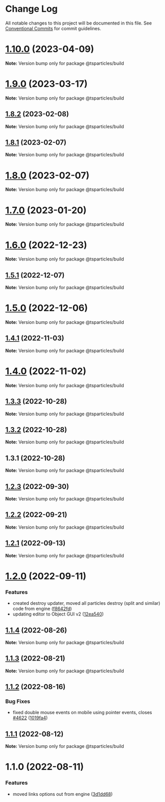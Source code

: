 # Change Log

All notable changes to this project will be documented in this file.
See [Conventional Commits](https://conventionalcommits.org) for commit guidelines.

# [1.10.0](https://github.com/tsparticles/utils/compare/@tsparticles/build@1.9.0...@tsparticles/build@1.10.0) (2023-04-09)

**Note:** Version bump only for package @tsparticles/build





# [1.9.0](https://github.com/tsparticles/utils/compare/@tsparticles/build@1.8.2...@tsparticles/build@1.9.0) (2023-03-17)

**Note:** Version bump only for package @tsparticles/build





## [1.8.2](https://github.com/tsparticles/utils/compare/@tsparticles/build@1.8.1...@tsparticles/build@1.8.2) (2023-02-08)

**Note:** Version bump only for package @tsparticles/build





## [1.8.1](https://github.com/tsparticles/utils/compare/@tsparticles/build@1.8.0...@tsparticles/build@1.8.1) (2023-02-07)

**Note:** Version bump only for package @tsparticles/build





# [1.8.0](https://github.com/tsparticles/utils/compare/@tsparticles/build@1.7.0...@tsparticles/build@1.8.0) (2023-02-07)

**Note:** Version bump only for package @tsparticles/build





# [1.7.0](https://github.com/tsparticles/utils/compare/@tsparticles/build@1.6.0...@tsparticles/build@1.7.0) (2023-01-20)

**Note:** Version bump only for package @tsparticles/build





# [1.6.0](https://github.com/tsparticles/utils/compare/@tsparticles/build@1.5.1...@tsparticles/build@1.6.0) (2022-12-23)

**Note:** Version bump only for package @tsparticles/build





## [1.5.1](https://github.com/tsparticles/utils/compare/@tsparticles/build@1.5.0...@tsparticles/build@1.5.1) (2022-12-07)

**Note:** Version bump only for package @tsparticles/build





# [1.5.0](https://github.com/tsparticles/utils/compare/@tsparticles/build@1.4.1...@tsparticles/build@1.5.0) (2022-12-06)

**Note:** Version bump only for package @tsparticles/build





## [1.4.1](https://github.com/tsparticles/utils/compare/@tsparticles/build@1.4.0...@tsparticles/build@1.4.1) (2022-11-03)

**Note:** Version bump only for package @tsparticles/build

# [1.4.0](https://github.com/tsparticles/utils/compare/@tsparticles/build@1.3.3...@tsparticles/build@1.4.0) (2022-11-02)

**Note:** Version bump only for package @tsparticles/build

## [1.3.3](https://github.com/tsparticles/utils/compare/@tsparticles/build@1.3.2...@tsparticles/build@1.3.3) (2022-10-28)

**Note:** Version bump only for package @tsparticles/build

## [1.3.2](https://github.com/tsparticles/utils/compare/@tsparticles/build@1.3.1...@tsparticles/build@1.3.2) (2022-10-28)

**Note:** Version bump only for package @tsparticles/build

## 1.3.1 (2022-10-28)

**Note:** Version bump only for package @tsparticles/build

## [1.2.3](https://github.com/matteobruni/tsparticles/compare/@tsparticles/build@1.2.2...@tsparticles/build@1.2.3) (2022-09-30)

**Note:** Version bump only for package @tsparticles/build

## [1.2.2](https://github.com/matteobruni/tsparticles/compare/@tsparticles/build@1.2.1...@tsparticles/build@1.2.2) (2022-09-21)

**Note:** Version bump only for package @tsparticles/build

## [1.2.1](https://github.com/matteobruni/tsparticles/compare/@tsparticles/build@1.2.0...@tsparticles/build@1.2.1) (2022-09-13)

**Note:** Version bump only for package @tsparticles/build

# [1.2.0](https://github.com/matteobruni/tsparticles/compare/@tsparticles/build@1.1.4...@tsparticles/build@1.2.0) (2022-09-11)

### Features

-   created destroy updater, moved all particles destroy (split and similar) code from engine ([f8642fd](https://github.com/matteobruni/tsparticles/commit/f8642fda3f43688ae7a0df55f5b06bb2a45d9e80))
-   updating editor to Object GUI v2 ([12ea540](https://github.com/matteobruni/tsparticles/commit/12ea540a040aae301401e3941c0cd1ca18f4ed3e))

## [1.1.4](https://github.com/matteobruni/tsparticles/compare/@tsparticles/build@1.1.2...@tsparticles/build@1.1.4) (2022-08-26)

**Note:** Version bump only for package @tsparticles/build

## [1.1.3](https://github.com/matteobruni/tsparticles/compare/@tsparticles/build@1.1.2...@tsparticles/build@1.1.3) (2022-08-21)

**Note:** Version bump only for package @tsparticles/build

## [1.1.2](https://github.com/matteobruni/tsparticles/compare/@tsparticles/build@1.1.1...@tsparticles/build@1.1.2) (2022-08-16)

### Bug Fixes

-   fixed double mouse events on mobile using pointer events, closes [#4622](https://github.com/matteobruni/tsparticles/issues/4622) ([1019fa4](https://github.com/matteobruni/tsparticles/commit/1019fa431f8a43cbd45d6adeb5adf94433e6e04b))

## [1.1.1](https://github.com/matteobruni/tsparticles/compare/@tsparticles/build@1.1.0...@tsparticles/build@1.1.1) (2022-08-12)

**Note:** Version bump only for package @tsparticles/build

# 1.1.0 (2022-08-11)

### Features

-   moved links options out from engine ([3d1dd68](https://github.com/matteobruni/tsparticles/commit/3d1dd6884337f3d6c77d8348351d985364a1aae1))
